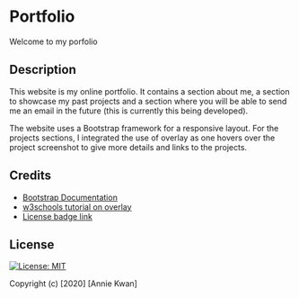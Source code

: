 # Portfolio
Welcome to my porfolio

## Description
This website is my online portfolio. It contains a section about me, a section to showcase my past projects and a section where you will be able to send me an email in the future (this is currently this being developed). 

The website uses a Bootstrap framework for a responsive layout. For the projects sections, I integrated the use of overlay as one hovers over the project screenshot to give more details and links to the projects.

## Credits

* [Bootstrap Documentation](https://getbootstrap.com/applied-accessibility/)
* [w3schools tutorial on overlay](https://www.w3schools.com/howto/howto_css_image_overlay.asp)
* [License badge link](https://gist.github.com/lukas-h/2a5d00690736b4c3a7ba)


## License

[![License: MIT](https://img.shields.io/badge/License-MIT-yellow.svg)](https://opensource.org/licenses/MIT)

Copyright (c) [2020] [Annie Kwan]
